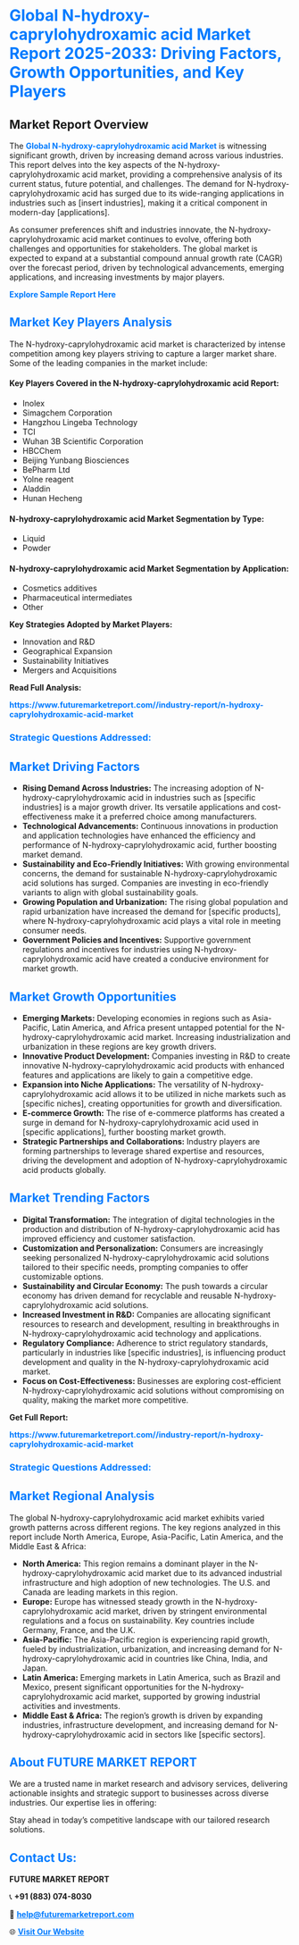 <h1 style="color: #007BFF;">Global N-hydroxy-caprylohydroxamic acid Market Report 2025-2033: Driving Factors, Growth Opportunities, and Key Players</h1>

<section id="overview">
<h2>Market Report Overview</h2>
<p>The <a href="https://www.futuremarketreport.com//industry-report/n-hydroxy-caprylohydroxamic-acid-market" style="color: #007BFF; text-decoration: none;"><strong>Global N-hydroxy-caprylohydroxamic acid Market</strong></a> is witnessing significant growth, driven by increasing demand across various industries. This report delves into the key aspects of the N-hydroxy-caprylohydroxamic acid market, providing a comprehensive analysis of its current status, future potential, and challenges. The demand for N-hydroxy-caprylohydroxamic acid has surged due to its wide-ranging applications in industries such as [insert industries], making it a critical component in modern-day [applications].</p>
<p>As consumer preferences shift and industries innovate, the N-hydroxy-caprylohydroxamic acid market continues to evolve, offering both challenges and opportunities for stakeholders. The global market is expected to expand at a substantial compound annual growth rate (CAGR) over the forecast period, driven by technological advancements, emerging applications, and increasing investments by major players.</p>
</section>

<section id="overview">
<p><a href="https://www.futuremarketreport.com//request-sample/reportId=49912" style="color: #007BFF; text-decoration: none;"><strong>Explore Sample Report Here</strong></a></p>
</section>

<section id="key-players">
<h2 style="color: #007BFF;">Market Key Players Analysis</h2>
<p>The N-hydroxy-caprylohydroxamic acid market is characterized by intense competition among key players striving to capture a larger market share. Some of the leading companies in the market include:</p>
<h4>Key Players Covered in the N-hydroxy-caprylohydroxamic acid Report:</h4>
<ul><li>Inolex</li><li>Simagchem Corporation</li><li>Hangzhou Lingeba Technology</li><li>TCI</li><li>Wuhan 3B Scientific Corporation</li><li>HBCChem</li><li>Beijing Yunbang Biosciences</li><li>BePharm Ltd</li><li>Yolne reagent</li><li>Aladdin</li><li>Hunan Hecheng</li></ul>
<h4>N-hydroxy-caprylohydroxamic acid Market Segmentation by Type:</h4>
<ul><li>Liquid</li><li>Powder</li></ul>

<h4>N-hydroxy-caprylohydroxamic acid Market Segmentation by Application:</h4>
<ul><li>Cosmetics additives</li><li>Pharmaceutical intermediates</li><li>Other</li></ul>
<p><strong>Key Strategies Adopted by Market Players:</strong></p>
<ul>
<li>Innovation and R&D</li>
<li>Geographical Expansion</li>
<li>Sustainability Initiatives</li>
<li>Mergers and Acquisitions</li>
</ul>
</section>

<section>
<p><strong>Read Full Analysis: </strong></p><a href="https://www.futuremarketreport.com//industry-report/n-hydroxy-caprylohydroxamic-acid-market" style="color: #007BFF; text-decoration: none;"><strong>https://www.futuremarketreport.com//industry-report/n-hydroxy-caprylohydroxamic-acid-market</strong></a>
<h3 style="color: #007BFF;">Strategic Questions Addressed:</h3>
</section>

<section id="driving-factors">
<h2 style="color: #007BFF;">Market Driving Factors</h2>
<ul>
<li><strong>Rising Demand Across Industries:</strong> The increasing adoption of N-hydroxy-caprylohydroxamic acid in industries such as [specific industries] is a major growth driver. Its versatile applications and cost-effectiveness make it a preferred choice among manufacturers.</li>
<li><strong>Technological Advancements:</strong> Continuous innovations in production and application technologies have enhanced the efficiency and performance of N-hydroxy-caprylohydroxamic acid, further boosting market demand.</li>
<li><strong>Sustainability and Eco-Friendly Initiatives:</strong> With growing environmental concerns, the demand for sustainable N-hydroxy-caprylohydroxamic acid solutions has surged. Companies are investing in eco-friendly variants to align with global sustainability goals.</li>
<li><strong>Growing Population and Urbanization:</strong> The rising global population and rapid urbanization have increased the demand for [specific products], where N-hydroxy-caprylohydroxamic acid plays a vital role in meeting consumer needs.</li>
<li><strong>Government Policies and Incentives:</strong> Supportive government regulations and incentives for industries using N-hydroxy-caprylohydroxamic acid have created a conducive environment for market growth.</li>
</ul>
</section>

<section id="growth-opportunities">
<h2 style="color: #007BFF;">Market Growth Opportunities</h2>
<ul>
<li><strong>Emerging Markets:</strong> Developing economies in regions such as Asia-Pacific, Latin America, and Africa present untapped potential for the N-hydroxy-caprylohydroxamic acid market. Increasing industrialization and urbanization in these regions are key growth drivers.</li>
<li><strong>Innovative Product Development:</strong> Companies investing in R&D to create innovative N-hydroxy-caprylohydroxamic acid products with enhanced features and applications are likely to gain a competitive edge.</li>
<li><strong>Expansion into Niche Applications:</strong> The versatility of N-hydroxy-caprylohydroxamic acid allows it to be utilized in niche markets such as [specific niches], creating opportunities for growth and diversification.</li>
<li><strong>E-commerce Growth:</strong> The rise of e-commerce platforms has created a surge in demand for N-hydroxy-caprylohydroxamic acid used in [specific applications], further boosting market growth.</li>
<li><strong>Strategic Partnerships and Collaborations:</strong> Industry players are forming partnerships to leverage shared expertise and resources, driving the development and adoption of N-hydroxy-caprylohydroxamic acid products globally.</li>
</ul>
</section>

<section id="trending-factors">
<h2 style="color: #007BFF;">Market Trending Factors</h2>
<ul>
<li><strong>Digital Transformation:</strong> The integration of digital technologies in the production and distribution of N-hydroxy-caprylohydroxamic acid has improved efficiency and customer satisfaction.</li>
<li><strong>Customization and Personalization:</strong> Consumers are increasingly seeking personalized N-hydroxy-caprylohydroxamic acid solutions tailored to their specific needs, prompting companies to offer customizable options.</li>
<li><strong>Sustainability and Circular Economy:</strong> The push towards a circular economy has driven demand for recyclable and reusable N-hydroxy-caprylohydroxamic acid solutions.</li>
<li><strong>Increased Investment in R&D:</strong> Companies are allocating significant resources to research and development, resulting in breakthroughs in N-hydroxy-caprylohydroxamic acid technology and applications.</li>
<li><strong>Regulatory Compliance:</strong> Adherence to strict regulatory standards, particularly in industries like [specific industries], is influencing product development and quality in the N-hydroxy-caprylohydroxamic acid market.</li>
<li><strong>Focus on Cost-Effectiveness:</strong> Businesses are exploring cost-efficient N-hydroxy-caprylohydroxamic acid solutions without compromising on quality, making the market more competitive.</li>
</ul>
</section>

<section>
<p><strong>Get Full Report: </strong></p><a href="https://www.futuremarketreport.com//industry-report/n-hydroxy-caprylohydroxamic-acid-market" style="color: #007BFF; text-decoration: none;"><strong>https://www.futuremarketreport.com//industry-report/n-hydroxy-caprylohydroxamic-acid-market</strong></a>
<h3 style="color: #007BFF;">Strategic Questions Addressed:</h3>
</section>


<section id="regional-analysis">
<h2 style="color: #007BFF;">Market Regional Analysis</h2>
<p>The global N-hydroxy-caprylohydroxamic acid market exhibits varied growth patterns across different regions. The key regions analyzed in this report include North America, Europe, Asia-Pacific, Latin America, and the Middle East & Africa:</p>
<ul>
<li><strong>North America:</strong> This region remains a dominant player in the N-hydroxy-caprylohydroxamic acid market due to its advanced industrial infrastructure and high adoption of new technologies. The U.S. and Canada are leading markets in this region.</li>
<li><strong>Europe:</strong> Europe has witnessed steady growth in the N-hydroxy-caprylohydroxamic acid market, driven by stringent environmental regulations and a focus on sustainability. Key countries include Germany, France, and the U.K.</li>
<li><strong>Asia-Pacific:</strong> The Asia-Pacific region is experiencing rapid growth, fueled by industrialization, urbanization, and increasing demand for N-hydroxy-caprylohydroxamic acid in countries like China, India, and Japan.</li>
<li><strong>Latin America:</strong> Emerging markets in Latin America, such as Brazil and Mexico, present significant opportunities for the N-hydroxy-caprylohydroxamic acid market, supported by growing industrial activities and investments.</li>
<li><strong>Middle East & Africa:</strong> The region’s growth is driven by expanding industries, infrastructure development, and increasing demand for N-hydroxy-caprylohydroxamic acid in sectors like [specific sectors].</li>
</ul>
</section>

<footer>
<h2 style="color: #007BFF;">About FUTURE MARKET REPORT</h2>
<p>We are a trusted name in market research and advisory services, delivering actionable insights and strategic support to businesses across diverse industries. Our expertise lies in offering:</p>

<p>Stay ahead in today’s competitive landscape with our tailored research solutions.</p>

<h2 style="color: #007BFF;">Contact Us:</h2>
<p><strong>FUTURE MARKET REPORT</strong></p>
<p>📞 <strong>+91 (883) 074-8030</strong></p>
<p>📧 <strong><a href="mailto:help@futuremarketreport.com" style="color: #007BFF;">help@futuremarketreport.com</a></strong></p>
<p>🌐 <strong><a href="https://www.futuremarketreport.com/" style="color: #007BFF;">Visit Our Website</a></strong></p>
</footer>